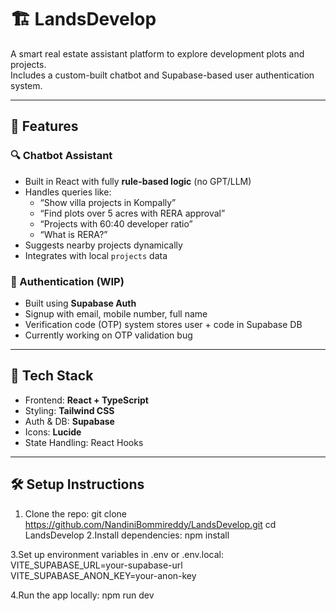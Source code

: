 # 🏗️ LandsDevelop

A smart real estate assistant platform to explore development plots and projects.  
Includes a custom-built chatbot and Supabase-based user authentication system.

---

## 🚀 Features

### 🔍 Chatbot Assistant
- Built in React with fully **rule-based logic** (no GPT/LLM)
- Handles queries like:
  - “Show villa projects in Kompally”
  - “Find plots over 5 acres with RERA approval”
  - “Projects with 60:40 developer ratio”
  - “What is RERA?”
- Suggests nearby projects dynamically
- Integrates with local `projects` data

### 🔐 Authentication (WIP)
- Built using **Supabase Auth**
- Signup with email, mobile number, full name
- Verification code (OTP) system stores user + code in Supabase DB
- Currently working on OTP validation bug

---

## 🧱 Tech Stack

- Frontend: **React + TypeScript**
- Styling: **Tailwind CSS**
- Auth & DB: **Supabase**
- Icons: **Lucide**
- State Handling: React Hooks

---

## 🛠️ Setup Instructions

1. Clone the repo:
   git clone https://github.com/NandiniBommireddy/LandsDevelop.git
   cd LandsDevelop
2.Install dependencies:
  npm install

3.Set up environment variables in .env or .env.local:
  VITE_SUPABASE_URL=your-supabase-url
  VITE_SUPABASE_ANON_KEY=your-anon-key

4.Run the app locally:
  npm run dev

